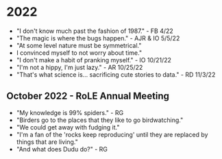 # 2022
* "I don't know much past the fashion of 1987." - FB 4/22
* "The magic is where the bugs happen." - AJR & IO 5/5/22
* "At some level nature must be symmetrical."
* I convinced myself to not worry about time."
* "I don't make a habit of pranking myself." - IO 10/21/22
* "I'm not a hippy, I'm just lazy." - AR 10/25/22
* "That's what science is... sacrificing cute stories to data." - RD 11/3/22

## October 2022 - RoLE Annual Meeting
* "My knowledge is 99% spiders." - RG
* "Birders go to the places that they like to go birdwatching."
* "We could get away with fudging it."
* "I'm a fan of the 'rocks keep reproducing' until they are replaced by things that are living."
* "And what does Dudu do?" - RG
